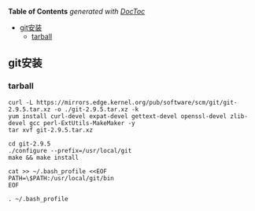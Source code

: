 <!-- START doctoc generated TOC please keep comment here to allow auto update -->
<!-- DON'T EDIT THIS SECTION, INSTEAD RE-RUN doctoc TO UPDATE -->
**Table of Contents**  *generated with [DocToc](https://github.com/thlorenz/doctoc)*

- [git安装](#git%E5%AE%89%E8%A3%85)
  - [tarball](#tarball)

<!-- END doctoc generated TOC please keep comment here to allow auto update -->

## git安装

### tarball

    curl -L https://mirrors.edge.kernel.org/pub/software/scm/git/git-2.9.5.tar.xz -o ./git-2.9.5.tar.xz -k
    yum install curl-devel expat-devel gettext-devel openssl-devel zlib-devel gcc perl-ExtUtils-MakeMaker -y
    tar xvf git-2.9.5.tar.xz
    
    cd git-2.9.5
    ./configure --prefix=/usr/local/git
    make && make install
    
    cat >> ~/.bash_profile <<EOF
    PATH=\$PATH:/usr/local/git/bin
    EOF
    
    . ~/.bash_profile